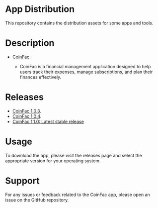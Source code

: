 # App Distribution

This repository contains the distribution assets for some apps and tools.

# Description

* [CoinFac](https://commerce-vercel-5ow1ctbmo-erasmosoares.vercel.app). 
  
  * CoinFac is a financial management application designed to help users track their expenses, manage subscriptions, and plan their finances effectively.

# Releases

  * [CoinFac 1.0.3](https://github.com/erasmosoares/AppDistribution/releases/tag/CoinFac_1.0.3).
  * [CoinFac 1.0.4](https://github.com/erasmosoares/AppDistribution/releases/tag/CoinFac_1.0.4).
  * [CoinFac 1.1.0: Latest stable release](https://github.com/erasmosoares/AppDistribution/releases/tag/CoinFac_1.1.0)
# Usage

To download the app, please visit the releases page and select the appropriate version for your operating system.

# Support

For any issues or feedback related to the CoinFac app, please open an issue on the GitHub repository.
